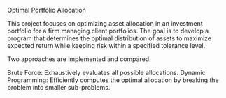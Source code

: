 Optimal Portfolio Allocation

This project focuses on optimizing asset allocation in an investment portfolio for a firm managing client portfolios. The goal is to develop a program that determines the optimal distribution of assets to maximize expected return while keeping risk within a specified tolerance level.

Two approaches are implemented and compared:

Brute Force: Exhaustively evaluates all possible allocations.
Dynamic Programming: Efficiently computes the optimal allocation by breaking the problem into smaller sub-problems.
